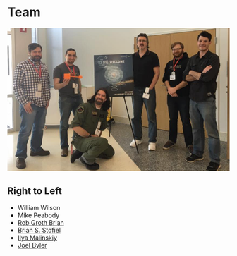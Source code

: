 # Team
![Team](images/team.png "Team")

## Right to Left
* William Wilson
* Mike Peabody
* [Rob Groth Brian](https://github.com/agent777)
* [Brian S. Stofiel](https://twitter.com/StofielAero)
* [Ilya Malinskiy](https://www.linkedin.com/in/ilyamalinskiy)
* [Joel Byler](https://github.com/joelbyler)
